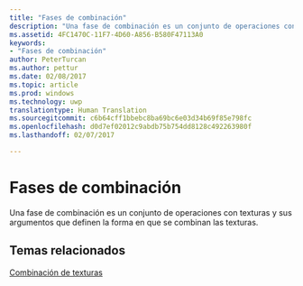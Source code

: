 ```yaml
---
title: "Fases de combinación"
description: "Una fase de combinación es un conjunto de operaciones con texturas y sus argumentos que definen la forma en que se combinan las texturas."
ms.assetid: 4FC1470C-11F7-4D60-A856-B580F47113A0
keywords:
- "Fases de combinación"
author: PeterTurcan
ms.author: pettur
ms.date: 02/08/2017
ms.topic: article
ms.prod: windows
ms.technology: uwp
translationtype: Human Translation
ms.sourcegitcommit: c6b64cff1bbebc8ba69bc6e03d34b69f85e798fc
ms.openlocfilehash: d0d7ef02012c9abdb75b754dd8128c492263980f
ms.lasthandoff: 02/07/2017

---
```


# <a name="blending-stages"></a>Fases de combinación


Una fase de combinación es un conjunto de operaciones con texturas y sus argumentos que definen la forma en que se combinan las texturas.

## <a name="span-idrelated-topicsspanrelated-topics"></a><span id="related-topics"></span>Temas relacionados


[Combinación de texturas](texture-blending.md)

 

 





